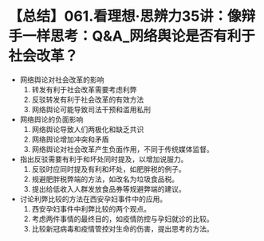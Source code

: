 # 【总结】061.看理想·思辨力35讲：像辩手一样思考：Q&A_网络舆论是否有利于社会改革？

-   网络舆论对社会改革的影响
    1.  转发有利于社会改革需要考虑利弊
    2.  反驳转发有利于社会改革的有效方法
    3.  网络舆论可能导致司法干预和滥用私刑
-   网络舆论的负面影响
    1.  网络舆论导致人们两极化和缺乏共识
    2.  网络舆论增加冲突和矛盾
    3.  网络舆论对社会改革产生负面作用，不同于传统媒体监督。
-   指出反驳需要有利于和坏处同时提及，以增加说服力。
    1.  反驳时应同时提及有利和坏处，如肥胖税的例子。
    2.  规避肥胖税弊端的方法，如改名为垃圾食品税。
    3.  提出给低收入人群发放食品券等规避弊端的建议。
-   讨论利弊比较的方法在西安孕妇事件中的应用。
    1.  西安孕妇事件中利弊比较的两个观点。
    2.  考虑两件事情的最终目的，如疫情防控与孕妇就诊的比较。
    3.  比较新冠病毒和疫情管控对生命的伤害，提出思考的方法。